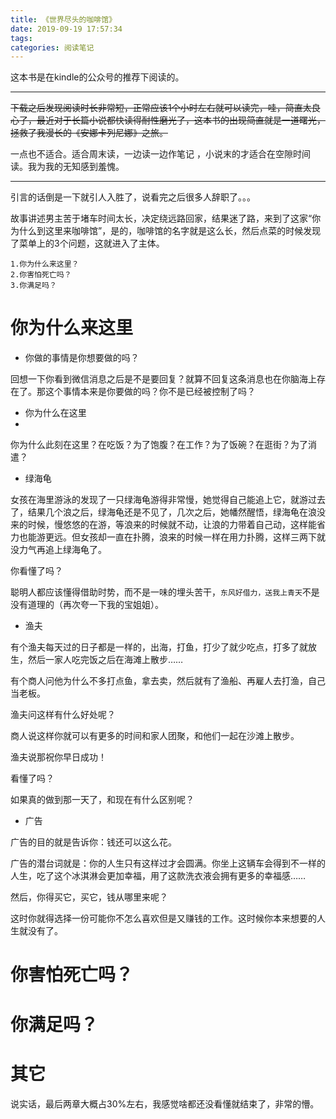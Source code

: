 ```yaml
---
title: 《世界尽头的咖啡馆》
date: 2019-09-19 17:57:34
tags:
categories: 阅读笔记
---
```


这本书是在kindle的公众号的推荐下阅读的。

**************

~~下载之后发现阅读时长非常短，正常应该1个小时左右就可以读完，哇，简直太良心了，最近对于长篇小说都快读得耐性磨光了，这本书的出现简直就是一道曙光，拯救了我漫长的《安娜卡列尼娜》之旅。~~

一点也不适合。适合周末读，一边读一边作笔记 ，小说末的才适合在空隙时间读。我为我的无知感到羞愧。

**************

引言的话倒是一下就引人入胜了，说看完之后很多人辞职了。。。

故事讲述男主苦于堵车时间太长，决定绕远路回家，结果迷了路，来到了这家“你为什么到这里来咖啡馆”，是的，咖啡馆的名字就是这么长，然后点菜的时候发现了菜单上的3个问题，这就进入了主体。

```
1.你为什么来这里？
2.你害怕死亡吗？
3.你满足吗？
```

# 你为什么来这里

- 你做的事情是你想要做的吗？

回想一下你看到微信消息之后是不是要回复？就算不回复这条消息也在你脑海上存在了。那这个事情本来是你要做的吗？你不是已经被控制了吗？

- 你为什么在这里
- 
你为什么此刻在这里？在吃饭？为了饱腹？在工作？为了饭碗？在逛街？为了消遣？

- 绿海龟

女孩在海里游泳的发现了一只绿海龟游得非常慢，她觉得自己能追上它，就游过去了，结果几个浪之后，绿海龟还是不见了，几次之后，她幡然醒悟，绿海龟在浪没来的时候，慢悠悠的在游，等浪来的时候就不动，让浪的力带着自己动，这样能省力也能游更远。但女孩却一直在扑腾，浪来的时候一样在用力扑腾，这样三两下就没力气再追上绿海龟了。

你看懂了吗？

聪明人都应该懂得借助时势，而不是一味的埋头苦干，`东风好借力，送我上青天`不是没有道理的（再次夸一下我的宝姐姐）。

- 渔夫

有个渔夫每天过的日子都是一样的，出海，打鱼，打少了就少吃点，打多了就放生，然后一家人吃完饭之后在海滩上散步……

有个商人问他为什么不多打点鱼，拿去卖，然后就有了渔船、再雇人去打渔，自己当老板。

渔夫问这样有什么好处呢？

商人说这样你就可以有更多的时间和家人团聚，和他们一起在沙滩上散步。

渔夫说那祝你早日成功！

看懂了吗？

如果真的做到那一天了，和现在有什么区别呢？

- 广告

广告的目的就是告诉你：钱还可以这么花。

广告的潜台词就是：你的人生只有这样过才会圆满。你坐上这辆车会得到不一样的人生，吃了这个冰淇淋会更加幸福，用了这款洗衣液会拥有更多的幸福感……

然后，你得买它，买它，钱从哪里来呢？

这时你就得选择一份可能你不怎么喜欢但是又赚钱的工作。这时候你本来想要的人生就没有了。

# 你害怕死亡吗？

# 你满足吗？

# 其它

说实话，最后两章大概占30%左右，我感觉啥都还没看懂就结束了，非常的懵。

